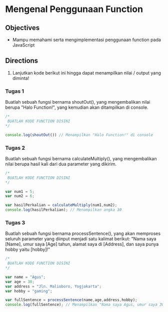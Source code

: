 # Mengenal Penggunaan Function

## Objectives

- Mampu memahami serta mengimplementasi penggunaan function pada JavaScript

## Directions

1. Lanjutkan kode berikut ini hingga dapat menampilkan nilai / output yang diminta!

### Tugas 1

Buatlah sebuah fungsi bernama shoutOut(), yang mengembalikan nilai berupa "Halo Function!", yang kemudian
akan ditampilkan di console.

```JavaScript
/*
 BUATLAH KODE FUNCTION DISINI
*/

console.log(shoutOut()) // Menampilkan "Halo Function!" di console
```

### Tugas 2

Buatlah sebuah fungsi bernama calculateMultiply(), yang mengembalikan nilai berupa hasil kali dari dua parameter yang dikirim.

```JavaScript
/*
 BUATLAH KODE FUNCTION DISINI
*/

var num1 = 5;
var num2 = 6;

var hasilPerkalian = calculateMultiply(num1,num2);
console.log(hasilPerkalian); // Menampilkan angka 30
```

### Tugas 3

Buatlah sebuah fungsi bernama processSentence(), yang akan memproses seluruh parameter yang diinput menjadi satu kalimat berikut: "Nama saya [Name], umur saya [Age] tahun, alamat saya di [Address], dan saya punya hobby yaitu [hobby]!"

```JavaScript
/*
 BUATLAH KODE FUNCTION DISINI
*/

var name = "Agus";
var age = 30;
var address = "Jln. Malioboro, Yogjakarta";
var hobby = "gaming";

var fullSentence = processSentence(name,age,address,hobby);
console.log(fullSentence); // Menampilkan "Nama saya Agus, umur saya 30 tahun, alamat saya di Jln. Malioboro, Yogjakarta, dan saya punya hobby yaitu gaming!"
```
